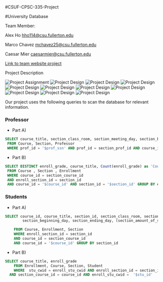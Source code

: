 #CSUF-CPSC-335-Project

#University Database

Team Member:

Alex Ho hho114@csu.fullerton.edu

Marco Chavez mchavez25@csu.fullerton.edu

Caesar Mier caesarmier@csu.fullerton.edu

[Link to team website project ](http://bit.ly/2Pe7P4u "CPSC 332 Project")

Project Description

![Project Assignment](https://github.com/hho114/CSUF-CPSC-332-Project/blob/master/report/report-02.png)
![Project Design](https://github.com/hho114/CSUF-CPSC-332-Project/blob/master/report/report-03.png)
![Project Design](https://github.com/hho114/CSUF-CPSC-332-Project/blob/master/report/report-04.png)
![Project Design](https://github.com/hho114/CSUF-CPSC-332-Project/blob/master/report/report-05.png)
![Project Design](https://github.com/hho114/CSUF-CPSC-332-Project/blob/master/report/report-06.png)
![Project Design](https://github.com/hho114/CSUF-CPSC-332-Project/blob/master/report/report-07.png)
![Project Design](https://github.com/hho114/CSUF-CPSC-332-Project/blob/master/report/report-08.png)
![Project Design](https://github.com/hho114/CSUF-CPSC-332-Project/blob/master/report/report-09.png)
![Project Design](https://github.com/hho114/CSUF-CPSC-332-Project/blob/master/report/report-10.png)
![Project Design](https://github.com/hho114/CSUF-CPSC-332-Project/blob/master/report/report-11.png)
![Project Design](https://github.com/hho114/CSUF-CPSC-332-Project/blob/master/report/report-12.png)

Our project uses the following queries to scan the database for relevant information.

### Professor

* Part A)
```sql
SELECT course_title, section_class_room, section_meeting_day, section_beginning_day, section_ending_day
 FROM Course, Section, Professor
 WHERE prof_id = '$prof_ssn' AND prof_id = section_prof_id AND course_id = section_course_id 
```

* Part B)
```sql
SELECT DISTINCT enroll_grade, course_title, Count(enroll_grade) as 'Count'
 FROM Course , Section , Enrollment
 WHERE course_id = section_course_id
 AND enroll_section_id = section_id
 AND course_id = '$course_id' AND section_id = '$section_id' GROUP BY enroll_grade
```

### Students

* Part A)
```sql
SELECT course_id, course_title, section_id, section_class_room, section_meeting_day,
		section_beginning_day, section_ending_day, (section_amount_of_seat-COUNT(enroll_stu_cwid)) as 'num_enrolled'

	FROM Course, Enrollment, Section
	WHERE enroll_section_id = section_id
	AND course_id = section_course_id
	AND course_id = '$course_id' GROUP BY section_id
```

* Part B)
```sql
SELECT course_title, enroll_grade
	FROM Enrollment, Course, Section, Student
	WHERE  stu_cwid = enroll_stu_cwid AND enroll_section_id = section_id
  AND section_course_id = course_id AND enroll_stu_cwid =  '$stu_id'
```


